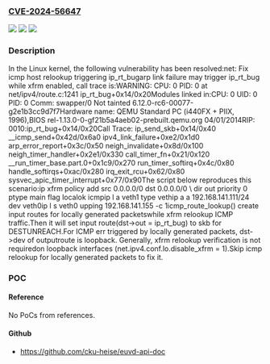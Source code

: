 ### [CVE-2024-56647](https://cve.mitre.org/cgi-bin/cvename.cgi?name=CVE-2024-56647)
![](https://img.shields.io/static/v1?label=Product&message=Linux&color=blue)
![](https://img.shields.io/static/v1?label=Version&message=8b7817f3a959ed99d7443afc12f78a7e1fcc2063%3C%209545011e7b2a8fc0cbd6e387a09f12cd41d7d82f%20&color=brighgreen)
![](https://img.shields.io/static/v1?label=Vulnerability&message=n%2Fa&color=brighgreen)

### Description

In the Linux kernel, the following vulnerability has been resolved:net: Fix icmp host relookup triggering ip_rt_bugarp link failure may trigger ip_rt_bug while xfrm enabled, call trace is:WARNING: CPU: 0 PID: 0 at net/ipv4/route.c:1241 ip_rt_bug+0x14/0x20Modules linked in:CPU: 0 UID: 0 PID: 0 Comm: swapper/0 Not tainted 6.12.0-rc6-00077-g2e1b3cc9d7f7Hardware name: QEMU Standard PC (i440FX + PIIX, 1996),BIOS rel-1.13.0-0-gf21b5a4aeb02-prebuilt.qemu.org 04/01/2014RIP: 0010:ip_rt_bug+0x14/0x20Call Trace: <IRQ> ip_send_skb+0x14/0x40 __icmp_send+0x42d/0x6a0 ipv4_link_failure+0xe2/0x1d0 arp_error_report+0x3c/0x50 neigh_invalidate+0x8d/0x100 neigh_timer_handler+0x2e1/0x330 call_timer_fn+0x21/0x120 __run_timer_base.part.0+0x1c9/0x270 run_timer_softirq+0x4c/0x80 handle_softirqs+0xac/0x280 irq_exit_rcu+0x62/0x80 sysvec_apic_timer_interrupt+0x77/0x90The script below reproduces this scenario:ip xfrm policy add src 0.0.0.0/0 dst 0.0.0.0/0 \	dir out priority 0 ptype main flag localok icmpip l a veth1 type vethip a a 192.168.141.111/24 dev veth0ip l s veth0 upping 192.168.141.155 -c 1icmp_route_lookup() create input routes for locally generated packetswhile xfrm relookup ICMP traffic.Then it will set input route(dst->out = ip_rt_bug) to skb for DESTUNREACH.For ICMP err triggered by locally generated packets, dst->dev of outputroute is loopback. Generally, xfrm relookup verification is not requiredon loopback interfaces (net.ipv4.conf.lo.disable_xfrm = 1).Skip icmp relookup for locally generated packets to fix it.

### POC

#### Reference
No PoCs from references.

#### Github
- https://github.com/cku-heise/euvd-api-doc


